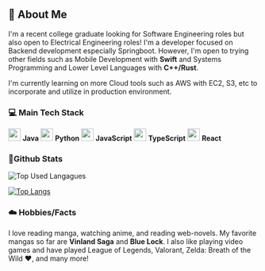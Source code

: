 ## 👋 About Me 
I'm a recent college graduate looking for Software Engineering roles but also open to Electrical Engineering roles! I'm a developer focused on Backend development especially Springboot. However, I'm open to trying other fields such as Mobile Development with **Swift** and Systems Programming and Lower Level Languages with **C++/Rust**. 

I'm currently learning on more Cloud tools such as AWS with EC2, S3, etc to incorporate and utilize in production environment. 

### 💻 Main Tech Stack 
<img src="https://cdn.jsdelivr.net/gh/devicons/devicon/icons/java/java-original.svg" width="25"/> **Java**
<img src="https://cdn.jsdelivr.net/gh/devicons/devicon/icons/python/python-original.svg" width="25"/> **Python**
<img src="https://cdn.jsdelivr.net/gh/devicons/devicon/icons/javascript/javascript-original.svg" width="25"/> **JavaScript**
<img src="https://cdn.jsdelivr.net/gh/devicons/devicon/icons/typescript/typescript-original.svg" width="25"/> **TypeScript**
<img src="https://cdn.jsdelivr.net/gh/devicons/devicon/icons/react/react-original.svg" width="25"/> **React**


### 💯Github Stats 
![Top Used Langagues](https://github-readme-stats.vercel.app/api/top-langs/?username=sheepodeepo&theme=tokyonight)

[![Top Langs](https://github-readme-stats.vercel.app/api?username=sheepodeepo&theme=algolia&show_icons=true)](https://github.com/sheepodeepo)

### ☁️ Hobbies/Facts 
I love reading manga, watching anime, and reading web-novels. My favorite mangas so far are **Vinland Saga** and **Blue Lock**. I also like playing video games and have played League of Legends, Valorant, Zelda: Breath of the Wild ❤️, and many more! 
<!--
C++: <img src="https://cdn.jsdelivr.net/gh/devicons/devicon/icons/cplusplus/cplusplus-original.svg" width="25"/> **C++**

**Sheepodeepo/Sheepodeepo** is a ✨ _special_ ✨ repository because its `README.md` (this file) appears on your GitHub profile.

Here are some ideas to get you started:

- 🔭 I’m currently working on ...
- 🌱 I’m currently learning ...
- 👯 I’m looking to collaborate on ...
- 🤔 I’m looking for help with ...
- 💬 Ask me about ...
- 📫 How to reach me: ...
- 😄 Pronouns: ...
- ⚡ Fun fact: ...
-->
